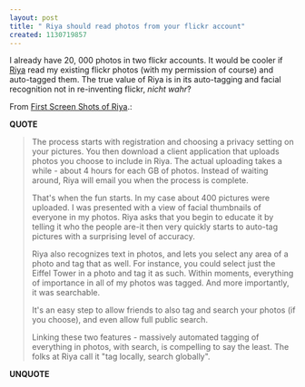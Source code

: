 ```yaml
---
layout: post
title: " Riya should read photos from your flickr account"
created: 1130719857
---
```

<p>I already have 20, 000 photos in two flickr accounts. It would be cooler if <a href="http://www.riya.com/">Riya</a> read my existing flickr photos (with my permission of course) and auto-tagged them. The true value of Riya is in its auto-tagging and facial recognition not in re-inventing flickr, <i>nicht wahr</i>?</p>

<p>From <a href="http://www.techcrunch.com/2005/10/26/riya-prepares-to-launch-alpha/">First Screen Shots of Riya</a>.:</p>
<p><b>QUOTE</b></p><blockquote><p>The process starts with registration and choosing a privacy setting on your pictures. You then download a client application that uploads photos you choose to include in Riya. The actual uploading takes a while - about 4 hours for each GB of photos. Instead of waiting around, Riya will email you when the process is complete.
</p>
<p>That's when the fun starts. In my case about 400 pictures were uploaded. I was presented with a view of facial thumbnails of everyone in my photos. Riya asks that you begin to educate it by telling it who the people are-it then very quickly starts to auto-tag pictures with a surprising level of accuracy.
</p>
<p>Riya also recognizes text in photos, and lets you select any area of a photo and tag that as well. For instance, you could select just the Eiffel Tower in a photo and tag it as such. Within moments, everything of importance in all of my photos was tagged. And more importantly, it was searchable.
</p>
<p>It's an easy step to allow friends to also tag and search your photos (if you choose), and even allow full public search.
</p>
<p>Linking these two features - massively automated tagging of everything in photos, with search, is compelling to say the least. The folks at Riya call it "tag locally, search globally".</p></blockquote><p><b>UNQUOTE</b></p>



